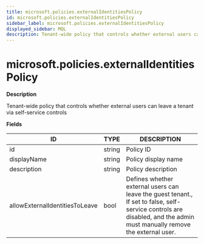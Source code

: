 ```yaml
---
title: microsoft.policies.externalIdentitiesPolicy
id: microsoft.policies.externalIdentitiesPolicy
sidebar_label: microsoft.policies.externalIdentitiesPolicy
displayed_sidebar: MQL
description: Tenant-wide policy that controls whether external users can leave a tenant via self-service controls
---
```


# microsoft.policies.externalIdentitiesPolicy

**Description**

Tenant-wide policy that controls whether external users can leave a tenant via self-service controls

**Fields**

| ID                             | TYPE   | DESCRIPTION                                                                                                                                                            |
| ------------------------------ | ------ | ---------------------------------------------------------------------------------------------------------------------------------------------------------------------- |
| id                             | string | Policy ID                                                                                                                                                              |
| displayName                    | string | Policy display name                                                                                                                                                    |
| description                    | string | Policy description                                                                                                                                                     |
| allowExternalIdentitiesToLeave | bool   | Defines whether external users can leave the guest tenant., If set to false, self-service controls are disabled, and the admin must manually remove the external user. |
